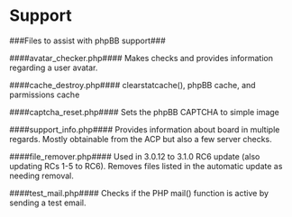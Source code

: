 Support
=======

###Files to assist with phpBB support###

####avatar_checker.php####
Makes checks and provides information regarding a user avatar.

####cache_destroy.php####
clearstatcache(), phpBB cache, and parmissions cache

####captcha_reset.php####
Sets the phpBB CAPTCHA to simple image

####support_info.php####
Provides information about board in multiple regards. Mostly obtainable from the ACP but also a few server checks.

####file_remover.php####
Used in 3.0.12 to 3.1.0 RC6 update (also updating RCs 1-5 to RC6). Removes files listed in the automatic update as needing removal.

####test_mail.php####
Checks if the PHP mail() function is active by sending a test email. 

